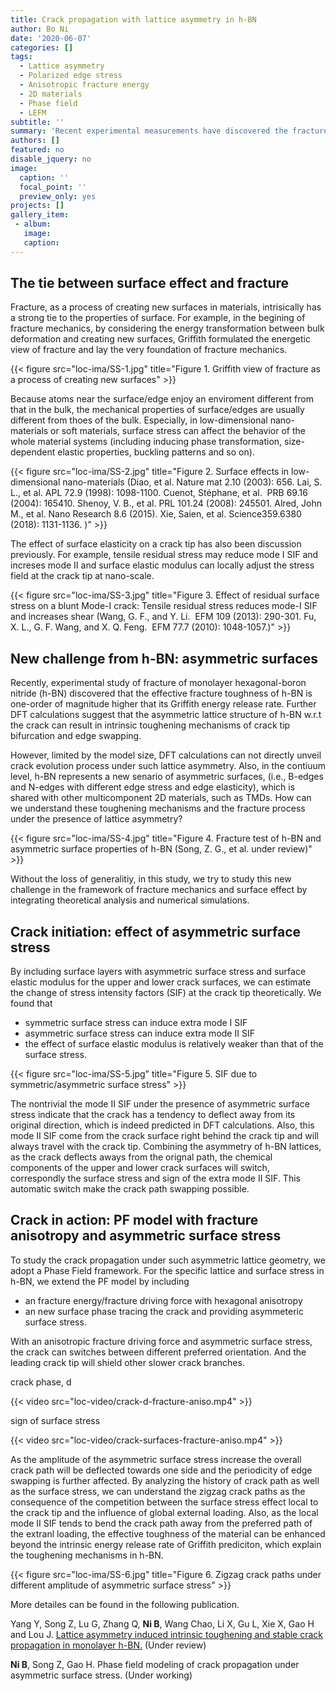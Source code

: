 ```yaml
---
title: Crack propagation with lattice asymmetry in h-BN
author: Bo Ni
date: '2020-06-07'
categories: []
tags:
  - Lattice asymmetry
  - Polarized edge stress
  - Anisotropic fracture energy
  - 2D materials
  - Phase field
  - LEFM
subtitle: ''
summary: 'Recent experimental measurements have discovered the fracture toughness of monolayer h-BN is much large than its intrinsic surface energy and based on DFT calculations toughening mechanisms of <strong>crack tip bifurcation</strong> and <strong>edge swapping</strong> due to the lattice asymmetry have been proposed. In this study, combining <strong>theoretical analysis</strong> and <strong>phase field (PF) modeling</strong>, we study the effect of the polarized edge stress and anisotropic fracture energy on the fracture of h-BN. It is found that polarized edge stress can contribute a mode II stress intensity factor (SIF) travelling with the crack tip and the competition between local lattice asymmetry and gloabl extrenal loading can result in a zigzag crack path with swaping branches.'
authors: []
featured: no
disable_jquery: no
image:
  caption: ''
  focal_point: ''
  preview_only: yes
projects: []
gallery_item:
 - album: 
   image: 
   caption: 
---
```


##  **The tie between surface effect and fracture**

Fracture, as a process of creating new surfaces in materials, intrisically has a strong tie to the properties of surface. For example, in the begining of fracture mechanics, by considering the energy transformation between bulk deformation and creating new surfaces, Griffith formulated the energetic view of fracture and lay the very foundation of fracture mechanics. 

<div class="row">

  <!-- **__**   -->
</div>
<div class="row">
  <div class="col-12 col-lg-12">
    {{< figure src="loc-ima/SS-1.jpg" title="Figure 1. Griffith view of fracture as a process of creating new surfaces" >}}
  </div>
  <!-- <div class="col-12 col-lg-5">
    {{< video src="loc-video/brittle_graphene.mp4" >}}
  </div> -->
</div>

Because atoms near the surface/edge enjoy an enviroment different from that in the bulk, the mechanical properties of surface/edges are usually different from thoes of the bulk. Especially, in low-dimensional nano-materials or soft materials, surface stress can affect the behavior of the whole material systems (including inducing phase transformation, size-dependent elastic properties, buckling patterns and so on).

<div class="row">

  <!-- **__**   -->
</div>
<div class="row">
  <div class="col-12 col-lg-12">
    {{< figure src="loc-ima/SS-2.jpg" title="Figure 2. Surface effects in low-dimensional nano-materials (Diao, et al. Nature mat 2.10 (2003): 656. Lai, S. L., et al. APL 72.9 (1998): 1098-1100.  Cuenot, Stéphane, et al.  PRB 69.16 (2004): 165410. Shenoy, V. B., et al. PRL 101.24 (2008): 245501. Alred, John M., et al. Nano Research 8.6 (2015). Xie, Saien, et al. Science359.6380 (2018): 1131-1136. )" >}}
  </div>
  <!-- <div class="col-12 col-lg-5">
    {{< video src="loc-video/brittle_graphene.mp4" >}}
  </div> -->
</div>

The effect of surface elasticity on a crack tip has also been discussion previously. For example, tensile residual stress may reduce mode I SIF and increses mode II and surface elastic modulus can locally adjust the stress field at the crack tip at nano-scale. 

<div class="row">

  <!-- **__**   -->
</div>
<div class="row">
  <div class="col-12 col-lg-12">
    {{< figure src="loc-ima/SS-3.jpg" title="Figure 3. Effect of residual surface stress on a blunt Mode-I crack: Tensile residual stress reduces mode-I SIF and increases shear (Wang, G. F., and Y. Li.  EFM 109 (2013): 290-301. Fu, X. L., G. F. Wang, and X. Q. Feng.  EFM 77.7 (2010): 1048-1057.)" >}}
  </div>
  <!-- <div class="col-12 col-lg-5">
    {{< video src="loc-video/brittle_graphene.mp4" >}}
  </div> -->
</div>


##  **New challenge from h-BN: asymmetric surfaces**

Recently, experimental study of fracture of monolayer hexagonal-boron nitride (h-BN) discovered that the effective fracture toughness of h-BN is one-order of magnitude higher that its Griffith energy release rate. Further DFT calculations suggest that the asymmetric lattice structure of h-BN w.r.t the crack can result in intrinsic toughening mechanisms of crack tip bifurcation and edge swapping. 

However, limited by the model size, DFT calculations can not directly unveil crack evolution process under such lattice asymmetry. Also, in the contiuum level, h-BN represents a new senario of asymmetric surfaces, (i.e., B-edges and N-edges with different edge stress and edge elasticity), which is shared with other multicomponent 2D materials, such as TMDs. How can we understand these toughening mechanisms and the fracture process under the presence of lattice asymmetry?

<div class="row">

  <!-- **__**   -->
</div>
<div class="row">
  <div class="col-12 col-lg-12">
    {{< figure src="loc-ima/SS-4.jpg" title="Figure 4. Fracture test of h-BN and asymmetric surface properties of h-BN (Song, Z. G., et al. under review)" >}}
  </div>
  <!-- <div class="col-12 col-lg-5">
    {{< video src="loc-video/brittle_graphene.mp4" >}}
  </div> -->
</div>

Without the loss of generalitiy, in this study, we try to study this new challenge in the framework of fracture mechanics and surface effect by integrating theoretical analysis and numerical simulations.

##  **Crack initiation: effect of asymmetric surface stress**

By including surface layers with asymmetric surface stress and surface elastic modulus for the upper and lower crack surfaces, we can estimate the change of stress intensity factors (SIF) at the crack tip theoretically. We found that 
* symmetric surface stress can induce extra mode I SIF
* asymmetric surface stress can induce extra mode II SIF
* the effect of surface elastic modulus is relatively weaker than that of the surface stress.

<div class="row">

  <!-- **__**   -->
</div>
<div class="row">
  <div class="col-12 col-lg-12">
    {{< figure src="loc-ima/SS-5.jpg" title="Figure 5. SIF due to symmetric/asymmetric surface stress" >}}
  </div>
  <!-- <div class="col-12 col-lg-5">
    {{< video src="loc-video/brittle_graphene.mp4" >}}
  </div> -->
</div>

The nontrivial the mode II SIF under the presence of asymmetric surface stress indicate that the crack has a tendency to deflect away from its original direction, which is indeed predicted in DFT calculations. Also, this mode II SIF come from the crack surface right behind the crack tip and will always travel with the crack tip. Combining the asymmetry of h-BN lattices, as the crack deflects aways from the orignal path, the chemical components of the upper and lower crack surfaces will switch, correspondly the surface stress and sign of the extra mode II SIF. This automatic switch make the crack path swapping possible.

## **Crack in action: PF model with fracture anisotropy and asymmetric surface stress**

To study the crack propagation under such asymmetric lattice geometry, we adopt a Phase Field framework. For the specific lattice and surface stress in h-BN, we extend the PF model by including 
* an fracture energy/fracture driving force with hexagonal anisotropy
* an new surface phase tracing the crack and providing asymmeteric surface stress.

With an anisotropic fracture driving force and asymmetric surface stress, the crack can switches between different preferred orientation. And the leading crack tip will shield other slower crack branches.

<div class="row">

  <!-- **__**   -->
</div>
<div class="row">
  <div class="col-12 col-lg-6">
    <p>crack phase, d</p>
    {{< video src="loc-video/crack-d-fracture-aniso.mp4" >}}
  </div>
  <div class="col-12 col-lg-6">
    <p>sign of surface stress<p>
    {{< video src="loc-video/crack-surfaces-fracture-aniso.mp4" >}}
  </div>
</div>

As the amplitude of the asymmetric surface stress increase the overall crack path will be deflected towards one side and the periodicity of edge swapping is further affected. By analyzing the history of crack path as well as the surface stress, we can understand the zigzag crack paths as the consequence of the competition between the surface stress effect local to the crack tip and the influence of global external loading. Also, as the local mode II SIF tends to bend the crack path away from the preferred path of the extranl loading, the effective toughness of the material can be enhanced beyond the intrinsic energy release rate of Griffith prediciton, which explain the toughening mechanisms in h-BN. 

<div class="row">

  <!-- **__**   -->
</div>
<div class="row">
  <div class="col-12 col-lg-12">
    {{< figure src="loc-ima/SS-6.jpg" title="Figure 6. Zigzag crack paths under different amplitude of asymmetric surface stress" >}}
  </div>
  <!-- <div class="col-12 col-lg-5">
    {{< video src="loc-video/brittle_graphene.mp4" >}}
  </div> -->
</div>


More detailes can be found in the following publication.<br>

Yang Y, Song Z, Lu G, Zhang Q, **Ni B**, Wang Chao, Li X, Gu L, Xie X, Gao H and Lou J. <a href="https://bo-ni.netlify.app/publication/2020-preprint-zhigong-hbn/">Lattice asymmetry induced intrinsic toughening and stable crack propagation in monolayer h-BN.</a> (Under review)

**Ni B**, Song Z, Gao H. Phase field modeling of crack propagation under asymmetric surface stress. (Under working)

